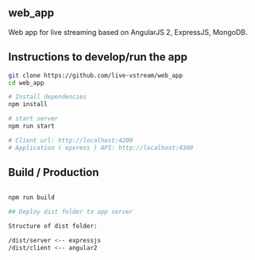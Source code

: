 ## web_app
Web app for live streaming based on AngularJS 2, ExpressJS, MongoDB.

## Instructions to develop/run the app

```bash
git clone https://github.com/live-vstream/web_app
cd web_app

# Install dependencies
npm install

# start server
npm run start

# Client url: http://localhost:4200
# Application ( epxress ) API: http://localhost:4300
```

## Build / Production

```bash

npm run build

## Deploy dist folder to app server

Structure of dist folder:

/dist/server <-- expressjs
/dist/client <-- angular2

```
